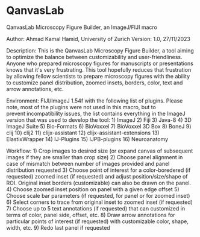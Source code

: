 # QanvasLab
QanvasLab Microscopy Figure Builder, an ImageJ/FIJI macro

Author: Ahmad Kamal Hamid, University of Zurich
Version: 1.0, 27/11/2023 
 
Description: This is the QanvasLab Microscopy Figure Builder, a tool aiming to optimize the balance between customizability and user-friendliness.
  		Anyone who prepared microscopy figures for manuscripts or presentations knows that it's very frustrating. This tool hopefully reduces
  		that frustration by allowing fellow scientists to prepare microscopy figures with the ability to customize panel distribution, zoomed insets,
  		borders, color, text and arrow annotations, etc. 
    
Environment: FIJI/ImageJ 1.54f with the following list of plugins. Please note, most of the plugins were not used in this macro, but to  
  		prevent incompatibility issues, the list contains everything in the ImageJ version that was used to develop the tool:
  			1) ImageJ
  			2) Fiji
  			3) Java-8
  			4) 3D ImageJ Suite
  			5) Bio-Formats
  			6) BioVoxxel
  			7) BioVoxxel 3D Box
 	  		8) BoneJ
  			9) clij
  			10) clij2
  			11) clijx-assistant
  			12) clijx-assistant-extensions
  			13) ElastixWrapper
  			14) IJ-Plugins
  			15) IJPB-plugins
  			16) Neuroanatomy

Workflow:
  			1) Crop images to desired size (or expand canvas of subsequent images if they are smaller than crop size)
  			2) Choose panel alignment in case of mismatch between number of images provided and panel distribution requested
  			3) Choose point of interest for a color-boredered (if requested) zoomed inset (if requested) and adjust position/size/shape of ROI.
  				Original inset borders (customizable) can also be drawn on the panel.
  			4) Choose zoomed inset position on panel with a given edge offset
  			5) Choose scale bar parameters (if requested, for panel or for zoomed inset)
  			6) Select corners to trace from original inset to zoomed inset (if requested)
  			7) Choose up to 5 text annotations (if requested) that can customized in terms of color, panel side, offset, etc. 
  			8) Draw arrow annotations for particular points of interest (if requested) with customizable color, shape, width, etc.
  			9) Redo last panel if requested
